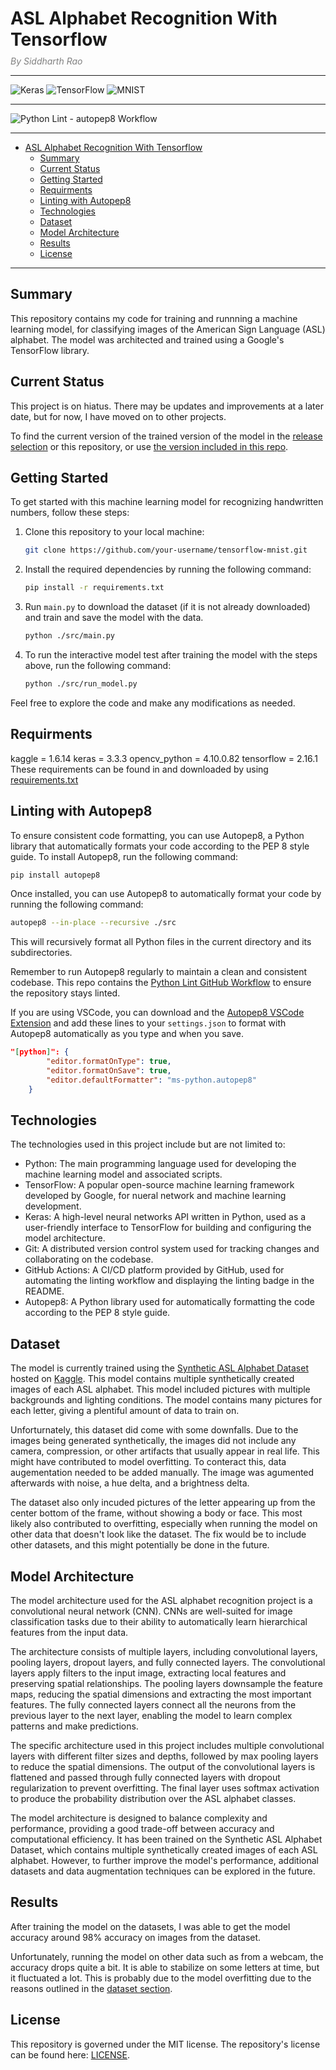 # ASL Alphabet Recognition With Tensorflow
*<div style="color:gray;margin-top:-10px;">By Siddharth Rao</div>*

---

![Keras](https://img.shields.io/badge/Keras-%23D00000.svg?style=flat&logo=Keras&logoColor=white) ![TensorFlow](https://img.shields.io/badge/TensorFlow-%23FF6F00.svg?style=flat&logo=TensorFlow&logoColor=white) ![MNIST](https://img.shields.io/badge/Dataset-MNIST_Handwritten_Digits-blue)

---

![Python Lint - autopep8 Workflow](https://github.com/silverlightning926/tensorflow-asl-alphabet-interpreter/actions/workflows/python-lint.yaml/badge.svg)

---

<!-- @import "[TOC]" {cmd="toc" depthFrom=1 depthTo=6 orderedList=false} -->

<!-- code_chunk_output -->

- [ASL Alphabet Recognition With Tensorflow](#asl-alphabet-recognition-with-tensorflow)
  - [Summary](#summary)
  - [Current Status](#current-status)
  - [Getting Started](#getting-started)
  - [Requirments](#requirments)
  - [Linting with Autopep8](#linting-with-autopep8)
  - [Technologies](#technologies)
  - [Dataset](#dataset)
  - [Model Architecture](#model-architecture)
  - [Results](#results)
  - [License](#license)

<!-- /code_chunk_output -->

---

## Summary
This repository contains my code for training and runnning a machine learning model, for classifying images of the American Sign Language (ASL) alphabet. The model was architected and trained using a Google's TensorFlow library.

## Current Status
This project is on hiatus. There may be updates and improvements at a later date, but for now, I have moved on to other projects.

To find the current version of the trained version of the model in the [release selection](https://github.com/silverlightning926/tensorflow-asl-alphabet-interpreter/releases/) or this repository, or use [the version included in this repo](./model.keras).

## Getting Started

To get started with this machine learning model for recognizing handwritten numbers, follow these steps:

1. Clone this repository to your local machine:
    ```bash
    git clone https://github.com/your-username/tensorflow-mnist.git
    ```

2. Install the required dependencies by running the following command:
    ```bash
    pip install -r requirements.txt
    ```

3. Run `main.py` to download the dataset (if it is not already downloaded) and train and save the model with the data.
    ```bash
    python ./src/main.py
    ```

4. To run the interactive model test after training the model with the steps above, run the following command:
    ```bash
    python ./src/run_model.py
    ```

Feel free to explore the code and make any modifications as needed.

## Requirments
kaggle = 1.6.14
keras = 3.3.3
opencv_python = 4.10.0.82
tensorflow = 2.16.1
These requirements can be found in and downloaded by using [requirements.txt](./requirements.txt)

## Linting with Autopep8
To ensure consistent code formatting, you can use Autopep8, a Python library that automatically formats your code according to the PEP 8 style guide. To install Autopep8, run the following command:
```bash
pip install autopep8
```

Once installed, you can use Autopep8 to automatically format your code by running the following command:
```bash
autopep8 --in-place --recursive ./src
```

This will recursively format all Python files in the current directory and its subdirectories.

Remember to run Autopep8 regularly to maintain a clean and consistent codebase. This repo contains the [Python Lint GitHub Workflow](./.github/workflows/python-lint.yaml) to ensure the repository stays linted.

If you are using VSCode, you can download and the [Autopep8 VSCode Extension](https://marketplace.visualstudio.com/items?itemName=ms-python.autopep8) and add these lines to your `settings.json` to format with Autopep8 automatically as you type and when you save.
```json
"[python]": {
        "editor.formatOnType": true,
        "editor.formatOnSave": true,
        "editor.defaultFormatter": "ms-python.autopep8"
    }
```

## Technologies
The technologies used in this project include but are not limited to:
- Python: The main programming language used for developing the machine learning model and associated scripts.
- TensorFlow: A popular open-source machine learning framework developed by Google, for nueral network and machine learning development.
- Keras: A high-level neural networks API written in Python, used as a user-friendly interface to TensorFlow for building and configuring the model architecture.
- Git: A distributed version control system used for tracking changes and collaborating on the codebase.
- GitHub Actions: A CI/CD platform provided by GitHub, used for automating the linting workflow and displaying the linting badge in the README.
- Autopep8: A Python library used for automatically formatting the code according to the PEP 8 style guide.

## Dataset
The model is currently trained using the [Synthetic ASL Alphabet Dataset](https://www.kaggle.com/datasets/lexset/synthetic-asl-alphabet) hosted on [Kaggle](https://www.kaggle.com/). This model contains multiple synthetically created images of each ASL alphabet. This model included pictures with multiple backgrounds and lighting conditions. The model contains many pictures for each letter, giving a plentiful amount of data to train on.

Unforturnately, this dataset did come with some downfalls. Due to the images being generated synthetically, the images did not include any camera, compression, or other artifacts that usually appear in real life. This might have contributed to model overfitting. To conteract this, data augementation needed to be added manually. The image was agumented afterwards with noise, a hue delta, and a brightness delta.

The dataset also only incuded pictures of the letter appearing up from the center bottom of the frame, without showing a body or face. This most likely also contributed to overfitting, especially when running the model on other data that doesn't look like the dataset. The fix would be to include other datasets, and this might potentially be done in the future.

## Model Architecture
The model architecture used for the ASL alphabet recognition project is a convolutional neural network (CNN). CNNs are well-suited for image classification tasks due to their ability to automatically learn hierarchical features from the input data.

The architecture consists of multiple layers, including convolutional layers, pooling layers, dropout layers, and fully connected layers. The convolutional layers apply filters to the input image, extracting local features and preserving spatial relationships. The pooling layers downsample the feature maps, reducing the spatial dimensions and extracting the most important features. The fully connected layers connect all the neurons from the previous layer to the next layer, enabling the model to learn complex patterns and make predictions.

The specific architecture used in this project includes multiple convolutional layers with different filter sizes and depths, followed by max pooling layers to reduce the spatial dimensions. The output of the convolutional layers is flattened and passed through fully connected layers with dropout regularization to prevent overfitting. The final layer uses softmax activation to produce the probability distribution over the ASL alphabet classes.

The model architecture is designed to balance complexity and performance, providing a good trade-off between accuracy and computational efficiency. It has been trained on the Synthetic ASL Alphabet Dataset, which contains multiple synthetically created images of each ASL alphabet. However, to further improve the model's performance, additional datasets and data augmentation techniques can be explored in the future.

## Results
After training the model on the datasets, I was able to get the model accuracy around 98% accuracy on images from the dataset.

Unfortunately, running the model on other data such as from a webcam, the accuracy drops quite a bit. It is able to stabilize on some letters at time, but it fluctuated a lot. This is probably due to the model overfitting due to the reasons outlined in the [dataset section](#dataset).

## License
This repository is governed under the MIT license. The repository's license can be found here: [LICENSE](./LICENSE).